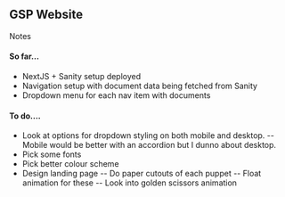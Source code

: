 ## GSP Website

Notes

#### So far...

- NextJS + Sanity setup deployed
- Navigation setup with document data being fetched from Sanity
- Dropdown menu for each nav item with documents

#### To do....

- Look at options for dropdown styling on both mobile and desktop.
-- Mobile would be better with an accordion but I dunno about desktop.
- Pick some fonts
- Pick better colour scheme
- Design landing page
-- Do paper cutouts of each puppet
-- Float animation for these
-- Look into golden scissors animation